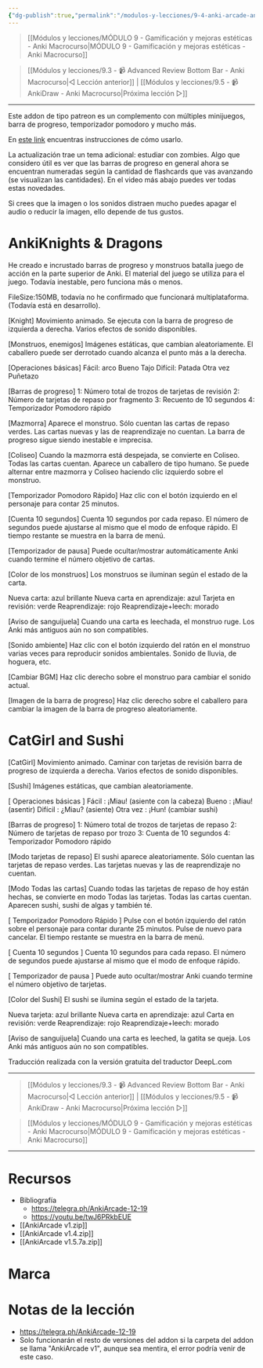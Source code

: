 ```yaml
---
{"dg-publish":true,"permalink":"/modulos-y-lecciones/9-4-anki-arcade-anki-macrocurso/","noteIcon":"","updated":"2024-05-15T22:20:33.610+02:00"}
---
```



> [[Módulos y lecciones/MÓDULO 9 - Gamificación y mejoras estéticas - Anki Macrocurso\|MÓDULO 9 - Gamificación y mejoras estéticas - Anki Macrocurso]]

> [[Módulos y lecciones/9.3 - 📹 Advanced Review Bottom Bar - Anki Macrocurso\|◁ Lección anterior]] | [[Módulos y lecciones/9.5 - 📹 AnkiDraw - Anki Macrocurso\|Próxima lección ▷]]

---

Este addon de tipo patreon es un complemento con múltiples minijuegos, barra de progreso, temporizador pomodoro y mucho más. 

En [este link](https://telegra.ph/AnkiArcade-12-19) encuentras instrucciones de cómo usarlo.

La actualización trae un tema adicional: estudiar con zombies. Algo que considero útil es ver que las barras de progreso en general ahora se encuentran numeradas según la cantidad de flashcards que vas avanzando (se visualizan las cantidades). En el video más abajo puedes ver todas estas novedades.

Si crees que la imagen o los sonidos distraen mucho puedes apagar el audio o reducir la imagen, ello depende de tus gustos.

# AnkiKnights & Dragons
He creado e incrustado barras de progreso y monstruos batalla juego de acción en la parte superior de Anki. El material del juego se utiliza para el juego. Todavía inestable, pero funciona más o menos.

FileSize:150MB, todavía no he confirmado que funcionará multiplataforma. (Todavía está en desarrollo).

[Knight]
Movimiento animado. Se ejecuta con la barra de progreso de izquierda a derecha. Varios efectos de sonido disponibles.

[Monstruos, enemigos]
Imágenes estáticas, que cambian aleatoriamente. El caballero puede ser derrotado cuando alcanza el punto más a la derecha.

[Operaciones básicas]
Fácil: arco
Bueno Tajo
Difícil: Patada
Otra vez Puñetazo

[Barras de progreso]
1: Número total de trozos de tarjetas de revisión
2: Número de tarjetas de repaso por fragmento
3: Recuento de 10 segundos
4: Temporizador Pomodoro rápido

[Mazmorra]
Aparece el monstruo. Sólo cuentan las cartas de repaso verdes. Las cartas nuevas y las de reaprendizaje no cuentan. La barra de progreso sigue siendo inestable e imprecisa.

[Coliseo]
Cuando la mazmorra está despejada, se convierte en Coliseo. Todas las cartas cuentan. Aparece un caballero de tipo humano. Se puede alternar entre mazmorra y Coliseo haciendo clic izquierdo sobre el monstruo.

[Temporizador Pomodoro Rápido]
Haz clic con el botón izquierdo en el personaje para contar 25 minutos.

[Cuenta 10 segundos]
Cuenta 10 segundos por cada repaso. El número de segundos puede ajustarse al mismo que el modo de enfoque rápido. El tiempo restante se muestra en la barra de menú.

[Temporizador de pausa]
Puede ocultar/mostrar automáticamente Anki cuando termine el número objetivo de cartas.

[Color de los monstruos]
Los monstruos se iluminan según el estado de la carta.

Nueva carta: azul brillante
Nueva carta en aprendizaje: azul
Tarjeta en revisión: verde
Reaprendizaje: rojo
Reaprendizaje+leech: morado

[Aviso de sanguijuela]
Cuando una carta es leechada, el monstruo ruge. Los Anki más antiguos aún no son compatibles.

[Sonido ambiente]
Haz clic con el botón izquierdo del ratón en el monstruo varias veces para reproducir sonidos ambientales. Sonido de lluvia, de hoguera, etc.

[Cambiar BGM]
Haz clic derecho sobre el monstruo para cambiar el sonido actual.

[Imagen de la barra de progreso]
Haz clic derecho sobre el caballero para cambiar la imagen de la barra de progreso aleatoriamente.

# CatGirl and Sushi
[CatGirl]
Movimiento animado. Caminar con tarjetas de revisión barra de progreso de izquierda a derecha. Varios efectos de sonido disponibles.

[Sushi]
Imágenes estáticas, que cambian aleatoriamente. 

[ Operaciones básicas ]
Fácil : ¡Miau! (asiente con la cabeza)
Bueno : ¡Miau! (asentir)
Difícil : ¿Miau? (asiente)
Otra vez : ¡Hun! (cambiar sushi)

[Barras de progreso]
1: Número total de trozos de tarjetas de repaso
2: Número de tarjetas de repaso por trozo
3: Cuenta de 10 segundos
4: Temporizador Pomodoro rápido

[Modo tarjetas de repaso]
El sushi aparece aleatoriamente. Sólo cuentan las tarjetas de repaso verdes. Las tarjetas nuevas y las de reaprendizaje no cuentan. 

[Modo Todas las cartas]
Cuando todas las tarjetas de repaso de hoy están hechas, se convierte en modo Todas las tarjetas. Todas las cartas cuentan. Aparecen sushi, sushi de algas y también té.

[ Temporizador Pomodoro Rápido ]
Pulse con el botón izquierdo del ratón sobre el personaje para contar durante 25 minutos. Pulse de nuevo para cancelar. El tiempo restante se muestra en la barra de menú.

[ Cuenta 10 segundos ]
Cuenta 10 segundos para cada repaso. El número de segundos puede ajustarse al mismo que el modo de enfoque rápido. 

[ Temporizador de pausa ]
Puede auto ocultar/mostrar Anki cuando termine el número objetivo de tarjetas. 

[Color del Sushi]
El sushi se ilumina según el estado de la tarjeta.

Nueva tarjeta: azul brillante
Nueva carta en aprendizaje: azul
Carta en revisión: verde
Reaprendizaje: rojo
Reaprendizaje+leech: morado

[Aviso de sanguijuela]
Cuando una carta es leeched, la gatita se queja. Los Anki más antiguos aún no son compatibles.


Traducción realizada con la versión gratuita del traductor DeepL.com


---

> [[Módulos y lecciones/9.3 - 📹 Advanced Review Bottom Bar - Anki Macrocurso\|◁ Lección anterior]] | [[Módulos y lecciones/9.5 - 📹 AnkiDraw - Anki Macrocurso\|Próxima lección ▷]]

> [[Módulos y lecciones/MÓDULO 9 - Gamificación y mejoras estéticas - Anki Macrocurso\|MÓDULO 9 - Gamificación y mejoras estéticas - Anki Macrocurso]]

---

# Recursos
- Bibliografía
	- https://telegra.ph/AnkiArcade-12-19
	- https://youtu.be/twJ6PRkbEUE
- [[AnkiArcade v1.zip]]
- [[AnkiArcade v1.4.zip]]
- [[AnkiArcade v1.5.7a.zip]]

# Marca

# Notas de la lección
- https://telegra.ph/AnkiArcade-12-19
- Solo funcionarán el resto de versiones del addon si la carpeta del addon se llama "AnkiArcade v1", aunque sea mentira, el error podría venir de este caso.